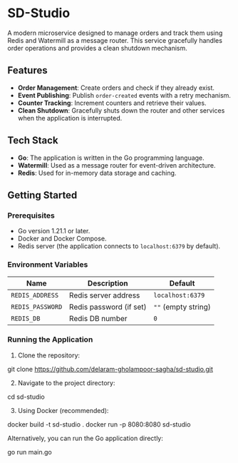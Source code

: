 # SD-Studio

A modern microservice designed to manage orders and track them using Redis and Watermill as a message router. This service gracefully handles order operations and provides a clean shutdown mechanism.

## Features
- **Order Management**: Create orders and check if they already exist.
- **Event Publishing**: Publish `order-created` events with a retry mechanism. 
- **Counter Tracking**: Increment counters and retrieve their values.
- **Clean Shutdown**: Gracefully shuts down the router and other services when the application is interrupted.

## Tech Stack
- **Go**: The application is written in the Go programming language.
- **Watermill**: Used as a message router for event-driven architecture.
- **Redis**: Used for in-memory data storage and caching.

## Getting Started

### Prerequisites
- Go version 1.21.1 or later.
- Docker and Docker Compose.
- Redis server (the application connects to `localhost:6379` by default).

### Environment Variables
| Name | Description | Default |
|------|-------------|---------|
| `REDIS_ADDRESS` | Redis server address | `localhost:6379` |
| `REDIS_PASSWORD` | Redis password (if set) | `""` (empty string) |
| `REDIS_DB` | Redis DB number | `0` |

### Running the Application

1. Clone the repository:

git clone https://github.com/delaram-gholampoor-sagha/sd-studio.git

2. Navigate to the project directory:

cd sd-studio

3. Using Docker (recommended):

docker build -t sd-studio .
docker run -p 8080:8080 sd-studio

Alternatively, you can run the Go application directly:

go run main.go